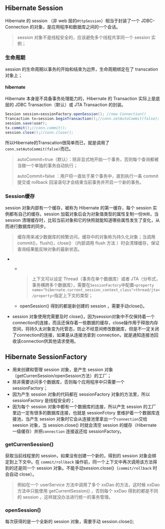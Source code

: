 ## Hibernate Session

Hibernate 的 session （非 web 层的`HttpSession`）相当于封装了一个 JDBC-Connection 的对象，是应用程序和数据库之间的一个会话。

> session 对象不是线程安全的，应该避免多个线程共享同一个 session 实例；

### 生命周期

session 的生命周期以事务的开始和结束为边界，生命周期绑定在了 transcation 对象上；

#### hibernate

Hibernate 本身是不具备事务处理能力的，Hibernate 的 Transaction 实际上是底层的 JDBC Transaction（默认）或 JTA Transaction 的封装。

```java
Session session=sessionFactory.openSession(); //new Connection()
Trancaction tx=session.beginTransaction();//conn.setAutoCommit(false);
session.save(user);
tx.commit();//conn.commit();
session.close();//conn.close();
```

所以Hibernate的Transcation很简单而已，就是调用了`conn.setAutoCommit(false)`而已。

> autoCommit=true（默认）：除非显式地开始一个事务，否则每个查询都被当做一个单独的事务自动执行；
>
> autoCommit=false ：用户将一直处于某个事务中，直到执行一条 commit 提交或 rollback 回滚语句才会结束当前事务并开启一个新的事务。

### Session缓存

session 对象内部有一个缓存，被称为 Hibernate 的第一缓存，每个 session 实例都有自己的缓存。session 加载对象后会为对象值类型的属性复制一份`快照`，当 session 清理缓存时，比较当前对象和它的快照就能知道哪些属性发生了变化，从而进行数据库的同步。

> 缓存用来减少数据库的频繁访问，缓存中的对象称为持久化对象；当调用 commit()，flush()，close() （内部调用 flush 方法 ）时会清理缓存，保证查询结果能反映对象的最新状态。

- ​

  - ​

    > 上下文可以设定 Thread（事务在单个数据库）或者 JTA（分布式，事务横跨多个数据库），需要在`SessionFactory`中配置`<property name="hibernate.current_session_context_class">thread/jta</property>`指定上下文的类型；

  - openSession() 得到的都是新创建的 session ，需要手动close()。

- session 对象使用完需要及时 close()，因为session对象中不仅保持着一个connection的连接，而且还保存着一些数据的缓存，close操作用于释放内存空间，将持久太对象变为托管态，防止不经意间修改数据库，但是不一定关闭了connection的连接，如果是从连接池拿到 connection，就是通知连接池回收该connection供其他请求使用。



## Hibernate SessionFactory

- 用来创建和管理 session 对象，是产生 session 对象（getCurrenSession/openSession方法）的工厂；
- 除非需要访问多个数据库，否则每个应用程序中只需要一个 sessionFactory；
- 因为产生 session 对象的代码都在 sessionFactory 对象的方法里，所以 sessionFactory 是线程安全的；
- 因为每个 session 对象中都有一个数据库的连接，所以产生 session 的工厂里边一定有很多的数据库连接，也就是 sessionFctory 里维护着一个数据库连接池，当产生 session 对象时它会从连接池里拿出一个`connection`交给 seesion 对象，当 session.close() 时就会清空 session 的缓存（Hibernate一级缓存）并把`connection` 连接返还给 sessionFactory。

### getCurrenSession()

获取当前线程里的 session，如果没有创建一个新的，得到的 session 对象会绑定到上下文中。在 `commit/rollback` 操作前，同一个上下文中再次调用该方法得到的还是同一个 session 对象。不能手动session.close()（`commit/rollback` 时会自动 close）。

> 例如在一个 userService 方法中调用了多个 xxDao 的方法，这时候 xxDao 方法中只能使用 getCurrentSession() ，否则每个 xxDao 得到的都是不同的 session ，这样就没办法进行统一的事务管理。

### openSession()

每次获得的是一个全新的 session 对象，需要手动 session.close();
